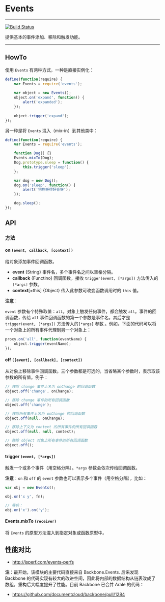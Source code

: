 
# Events

---

[![Build Status](https://secure.travis-ci.org/aralejs/events.png)](https://travis-ci.org/aralejs/events)

提供基本的事件添加、移除和触发功能。

---

## HowTo


使用 `Events` 有两种方式，一种是直接实例化：

```js
define(function(require) {
    var Events = require('events');
    
    var object = new Events();
    object.on('expand', function() {
        alert('expanded');
    });
    
    object.trigger('expand');
});
```

另一种是将 `Events` 混入（mix-in）到其他类中：

```js
define(function(require) {
    var Events = require('events');

    function Dog() {}
    Events.mixTo(Dog);
    Dog.prototype.sleep = function() {
        this.trigger('sleep');
    };

    var dog = new Dog();
    dog.on('sleep', function() {
        alert('狗狗睡得好香呀');
    });

    dog.sleep();
});
```

## API 

### 方法

#### on `(event, callback, [context])`

给对象添加事件回调函数。

- **event** {String} 事件名，多个事件名之间以空格分隔。
- **callback** {Functino} 回调函数，接收 `trigger(event, [*args])` 方法传入的 `[*args]` 参数。
- **context**[=this] {Object} 传入此参数可改变函数调用时的 `this` 值。

**注意**：

`event` 参数有个特殊取值：`all`。对象上触发任何事件，都会触发 `all`。事件的回调函数，传给 `all` 事件回调函数的第一个参数是事件名，其后才是 `trigger(event, [*args])` 方法传入的`[*args]` 参数 。例如，下面的代码可以将一个对象上的所有事件代理到另一个对象上：

```js
proxy.on('all', function(eventName) {
    object.trigger(eventName);
});
```

#### off `([event], [callback], [context])`

从对象上移除事件回调函数。三个参数都是可选的，当省略某个参数时，表示取该参数的所有值。例子：

```js
// 移除 change 事件上名为 onChange 的回调函数
object.off('change', onChange);

// 移除 change 事件的所有回调函数
object.off('change');

// 移除所有事件上名为 onChange 的回调函数
object.off(null, onChange);

// 移除上下文为 context 的所有事件的所有回调函数
object.off(null, null, context);

// 移除 object 对象上所有事件的所有回调函数
object.off();
```

#### trigger `(event, [*args])`

触发一个或多个事件（用空格分隔）。`*args` 参数会依次传给回调函数。


**注意**：`on` 和 `off` 的 `event` 参数也可以表示多个事件（用空格分隔），比如：

```js
var obj = new Events();

obj.on('x y', fn);

// 等价：
obj.on('x').on('y');
```


#### Events.mixTo `(receiver)`

将 `Events` 的原型方法混入到指定对象或函数原型中。


## 性能对比

- <http://jsperf.com/events-perfs>

**注**：最开始，该模块的主要代码直接来自 Backbone.Events. 后来发现 Backbone
的代码实现有较大的改进空间，因此将内部的数据结构从链表改成了数组，重构后大幅度提升了性能。目前
Backbone 已合并 Arale 的代码：

- <https://github.com/documentcloud/backbone/pull/1284>

